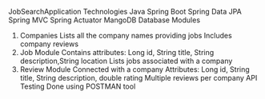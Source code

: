 JobSearchApplication
Technologies
Java
Spring Boot
Spring Data JPA
Spring MVC
Spring Actuator
MangoDB Database 
Modules
1. Companies
Lists all the company names providing jobs
Includes company reviews
2. Job Module
Contains attributes: Long id, String title, String description,String location
Lists jobs associated with a company
3. Review Module
Connected with a company
Attributes: Long id, String title, String description, double rating
Multiple reviews per company
API Testing
Done using POSTMAN tool
